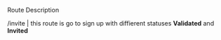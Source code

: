 Route Description

/invite				|		this route is go to sign up with diffierent statuses **Validated** and **Invited**

```
```
